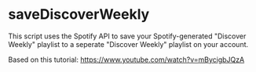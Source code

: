 # saveDiscoverWeekly
This script uses the Spotify API to save your Spotify-generated "Discover Weekly" playlist to a seperate "Discover Weekly" playlist on your account.

Based on this tutorial: https://www.youtube.com/watch?v=mBycigbJQzA
